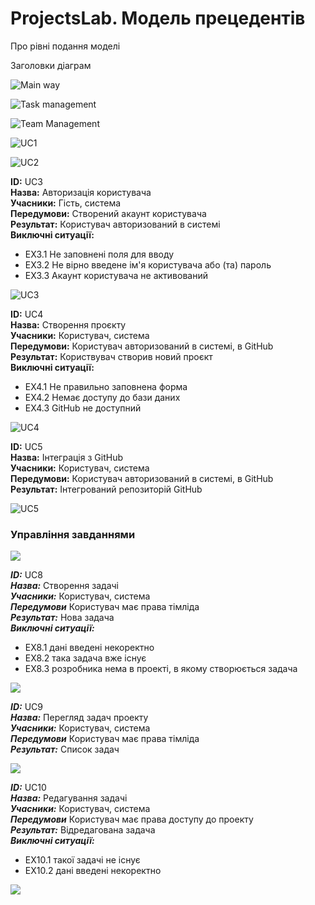 
# ProjectsLab. Модель прецедентів

Про рівні подання моделі

Заголовки діаграм

![Main way](http://www.plantuml.com/plantuml/png/ZPCrTcin48PxhKB7httC7EQKSHKqA4qu5vemTc6gmWimCsr1iwEC83fcjky_L_ytSEPsMhPlrNOMvWcX-F85xALLEiPy2wFC5omBzJAtJ0qupBBBjDTYgrAg7-9OBE2p6FNmUrxa9Pw0RPxWSLw04oekuH9sO1Ulmd08rt3YeJwBUdkcFtscRpv-dFLz_5YEW6iUXrqUbPWuJoAgq0XrOr1V3AgCTGu7WaPvbC8EJmihqlAmPsnVwrJmABCNCKaQhzAKb_2oYCOix1hZjthvdkNHCBfpSAAyAIdZ-2kRu7cUDeplXj4KaSNaUGc8OrN7nlwZFNiOjaNRi8zXx01_osluMMQ-4pF5Ae_H7YvlFIP7lpEnM34BsFjGtPx1_YBaTQteE-VT-d-nKcMXT_zL2uGGl85wLKU-AwtLJwCq5ANcoIKKFrhB9LK1VVohLlDQVoD47g9QVzRI7FX2I2TR3EBZyG80)

![Task management](http://www.plantuml.com/plantuml/png/XL93VcHX4D-_KzIlPpipiMqxMOLjcxiusSNOn3b0sxf2VJTAFKRDvp-AWrwVskFpssqS1_HJQtrE3upg0r_ULlLg-wnUhHC-YHVExzLhrLuzgF0TosmF8nZ3F3jd1vW1J0kl2ReMiSZEiO0P5QYzi3QotTJ-LVjA_1YMI9-fg5HK7V1dOM5iQ67XY_WACm8pNq_S2HNKpvYai4cCysaJ_L3qo664xT5ZZXrMD-nI3ByMSuy5TaTCCHksJpSILdLfRgpeyaYyD34ZxBHANHiEeCnBc1QkKJuYdwxYsrJ9Tt8Px6g7sgYtwnq-XThCSHpD6lxzy_phbySZzlk__x_q1Rf17_Bf7Jgl07LMXxggGLHiPKZ6R1BMzKFMHB8A42Ul98XfDpVBREdrAtUGRhJV7m00)

![Team Management](http://www.plantuml.com/plantuml/png/XP4rGiH068NxEKManQ75fQA42erLwrPZDMu7u0BhyUGARquKLsp7zVlbRNMwGhlRgrK9OO8YIDr6cpbIXDgX8iZHKJoGNaUHX8x2SFY2Iw_Hnn0c_O0DcpuoCE30GZ_OZk7G1uuHEipnxiLAuTyR78pHfxVGc03WG8t60MneCD0_hOT_cOZkO0A3tjAx5BIyml07KIaHOrhcKFyNSCvO-Otn2IkAGfjDGZybhVv6Ue4MnWSJsdyngdz4k9Op2KaLOERRynjH7acSX8NUmaQSs738z_63rTA3U5zDzl6BjTANBQKk1zhx)


![UC1](http://www.plantuml.com/plantuml/png/hLPLSXnB4FmMtQ4YtkSpCpCpsvzYPfcPcM7MZ1TeCMklK7KZPrKlp8v7eJQ86oeBCZj3c_fEr_IUFjFHNbLE-6XlQ3nDpGqrzGszLUMsPH_h6hiwJrDTLtjNx_f5YnPHNyl5XlMBLsrOLxjXzxOrwnRMRg3ZMnS7tUTFx7YK1zZvEFxAm_9QRiXDkSvExaeapuWdU0RBCTk-fPVb7him_1zwLMxmD8y1PYoNvPL41lPu7k7CW7cOfq91lw38wmWOabi8ck610l1BYNW8SBS0E2rH61nwvb50JSfZX3cvcGFxXjM0jJwC-gTr4WvDE5oTrek9mLYdmODvQGEPbAS8GQKs1qN9JJrZDSmDHTjFBLwmc53VC858nrcR1vQ6Qij9UHO8j8GaKhBGpEkIPWsR03oWOxTvZ67qOuI5ooy2aonD5HGoyo2GSE2pJ_hpGD1bMkwGKeNwdSqZraiWo7AB0qp4uwRPOHkWKiEJrkTqy2XN53gW791s3DpxIb0H94mjdwqSOrP12BXtZGKdrxNQc5eQEkiJdd6v-Duk5zEPrQJLiORK5UIcLcyA01b8b38AiA_Y8dIMT8tCsXB0bmW6d37h9IDHO7I-XszndxWyI-6VkHyWCzolXHV4ANVMfjtlx3hTGBqjJSsdwR_6nXfynCXG0_W8f16baGSaAZspPpVFFvhY2MPlgBDKbs7dvp2dfV80eGUdjfJUHIhkpJnHve8mB_F98VGmdDHkxBMC4OudyJrX3CpeLLINyOJVLo744gT9wa_r4--ty5maYbs_h-kr_uwofPwoPR-UBFSdArB8395YGeOsIPYY2Vul-KXb8vdnkTwshf5HcugxTqctwT8BODYRHbTtoLNFHMCNvcH-SwYtgxMXxdJVlfhQgdBeu3l_u1_4x_aBtrMBdrh0TnVmDuby6KZmMF-2zS_W_diUmya0pQSbYvOigYe71J7iJLZYVwEV)

![UC2](http://www.plantuml.com/plantuml/png/fLLLUXin47uEtK5bRWrbPcP-31a3syykCpD3c7C1UMl6Aunkb9cH6RuOjWsjf7_cXv4F--_s-ExU6nhiQXVu33gSTuNRqTFly7Mryoj-zZkDuRkYpnWqV0Si5elmUnux3bXt7zpVU_3CyRtxj_KU53UEsUhQ3zCW8G8cI7qEVeAfNaDQlOGelfVglHfHFmJ4zIlrIhrMRsYx-W2olWgBj5MzWXGYnY6QhVC7SGdiwsQ1QmmC8KZM2peB8Umd147i9WbfCFF0ymXaShSXBXaJ8B6kn8qfzReb9dC86S532VKLYqZrEbjoeXAIYXOBIHtAN3zc2MKrKb_rtwGVrlwE3QVK26DmGMtIA3UpF9GuSTksrIhG-90WXo73pQKWnAZyPu8i3-eV9gb9EjS9RSj2czZJIuHDCmHPHHLmHOr0SbtDJ95m0JoqdXJUGEr8t4GjVQsp0Jk6U5d31RN2oS0wKJ2B3IhKgS-O6Get0sX_iT9xuagT8zbOaJ6EuVwoUNvQc8IdXN9y3LJhOo-fYyaZFapohw12R1i50XBC8bLie7gd3TnN0ZDQi1uZzRTWl7hBWYKXMdGWr-nyyQW-hT7X30JOim1rc0CU0HFpHbsnp5NnwHasxZg4p-DotnMhdCuUV8fSe6cRGhWm9DWrMRh6qIwy8hK9haQRiyZp8qOYBiW1bE4DpHQY_uTqRZI8RI7vDSE4r09qaQgHF47rRbzpfDH89IdRPXtjHhZHqF44XdGWc9BwY9sznTUvl6kskOkbMD1SVcILJuJH6aeKKQuHxz8s5r7t36xug4U7muf92PRVaINXBHuJuyw-7AoMrsaOT_LqNVOPNaVVNV_vdjwkTfoQ1LY4HRgiP-4zNq9R1RpV2lFuAtF1Mb_fDn843qn0b3ExHTWiDajNEmbU03-CV-B7z180)

<b>ID:</b> UC3<br>
<b>Назва:</b> Авторизація користувача<br>
<b>Учасники:</b> Гість, система<br>
<b>Передумови:</b> Створений акаунт користувача<br>
<b>Результат:</b> Користувач авторизований в системі<br>
<b>Виключні ситуації:</b>
- EX3.1 Не заповнені поля для вводу
- EX3.2 Не вірно введене ім'я користувача або (та) пароль
- EX3.3 Акаунт користувача не активований

![UC3](http://www.plantuml.com/plantuml/png/hLH5TjnQ59nh5VV_C3CpZOB33CtCC0epSs9cRq2MhQIvjr1lHwcAT5uhZ0s22rKNwhpZWqFr0qF3tLr1OFnSnHitucwvs-xfLHaiiFJpASw_-OU3Xcc4xZPoxXOAV7fhA2Cq57Yhe8g2ksF_uxMxvqQmOeYCSJan84R9tVd_aASX-NpDXT0Nu9bciEHk4dK9HVT2J1yGeigSsobfbD0SoYQzbWLL9eQ8qaHt5nKQo6_qqPP24JiYKin_sRr8O7uy5p6CrbBTSwBh9GKLV4Yq71lAUIuMmYPLGKwyxZwnHmzwo2s68X6MMNXPmKke66BQOaxpjYP0HFKh8lUGK64sjufGCQHwcdJmum7_TCWHlp5MD1KtaZJ4XuEVKyRCYH6naPj9bkhpKy-f66Qb8_mCKvFsMAP-LuGbcTZwvkxwzgxZJRsyzMnjxEtUy2zPBKlhfqRx-lsRJFmeCK6c4KIRjPISUuYO3udYjLVkxiNcB4x9ZOXIsaB9TfWebOa2GXEKfgy2DtyTw-uJyAwS6sgRw-aTQhQ1zjQs8LlLqbBFZtSTRZXgc485xyL0fl0prvdBkxRky9RcdYOJrZUNFigXZo3Ffhs4fQmxA1WAYL8rH1f8uXvaY2JWRwYJES-pkzIhX9gHDk-bFshJZNpLvixDfjkkN-jsdfL4wagzQjCnfEbRbWg_ektMIllv2R18Z2hT3oK9v0tHzywxBAe_MNlx4dEGzD_Ioy87Wai3lHtDZKE3v-eR0anZ0OjOD4nW5lTDejbgkB-LlOma6oB7KprX6PM0OJcfrhROpkqxjmSQHmeR7ESB3_oF)

<b>ID:</b> UC4<br>
<b>Назва:</b> Створення проєкту<br>
<b>Учасники:</b> Користувач, система<br>
<b>Передумови:</b> Користувач авторизований в системі, в GitHub<br>
<b>Результат:</b> Користвувач створив новий проєкт<br>
<b>Виключні ситуації:</b>
- EX4.1 Не правильно заповнена форма
- EX4.2 Немає доступу до бази даних
- EX4.3 GitHub не доступний

![UC4](http://www.plantuml.com/plantuml/png/hLGrbbmn4CnrYZOpCtDa33TSPjxloCpCpEnqcEaAfHkvMfgdyJ8E_2yeTLMJZev5BQFHnO5-OuIVo_Y8ghsElBrXRzfRI29kxrtcblyuS9Y5mNx15m9lwZ4KENejg20k75TGHGr5UqkMumSHIMzUiO8QXrLak7rp-O7nPY_ZXnV1xJBYbwSZHPgKUPGSgRtjh9V9XZHAzfaWHqYD94agoV1ViSyEpERgE8vt3GFswJYEWDhabUJKn3YdncE-egPaCo1-gXorGkrldQp7Cw1VSv5U4br0PGBkm0ovcIKjSyZ4-0XzHS9H9pJYQZvDIHNxLf1iHEljNA8bQ_5BJwfE6dkiHRHkzX3AshF7ccJxhbtYQg6itcW4aLmtr-W6_hyyLa96x3qbuh0gXsNhkhd6NTP6FGCTR9E1uNMDEChWKDGXeprTtP6iwEniuIVi7MmzBFXC2rcKlBnnMwUQTcxU5bOw1jkThIcx8UJHrQdNPL-hBYfP4Y7R9mcPowqnlbW8853xXo9zPp7aQRxBvAstQ5sz47I3mxVslhOlqnjATJpGlfvOzlzTMKF3Vjbulpk7g7lKN1WTwkreYyREjBGQ5kHF_C8leH_VS5SegBnPS7SpVhXY926f7-i8ALGDONajBrR3zgtRjngDHjsiESe9hzD_)

<b>ID:</b> UC5<br>
<b>Назва:</b> Інтеграція з GitHub<br>
<b>Учасники:</b> Користувач, система<br>
<b>Передумови:</b> Користувач авторизований в системі, в GitHub<br>
<b>Результат:</b> Інтегрований репозиторій GitHub<br>

![UC5](http://www.plantuml.com/plantuml/png/ZPGrkbjH38JximfzhiDTE5MO-Z1pJDTLc9aP7ot0pFQvMnZjwCsJcNsRGzBCRqcVzoI3SuaWTUkcSyBlBdx3wqDKz94-rYV88QClxZffVnRSFNKtsmJ_6FWOJ4EDkw-29ZB2VHCU8MhwH29OqEyeyAwkx_K5Onal-wu5-rFd8zi7HUzYgOM08Xh8t1rsMq2Ha4NYUIfIIT_IR9GScJP81ZcAsJlAV7ckt_Lzstnxl_B7_a1zebydwkR6fI_0Cu9m-jZAm7g4LXMFcXXoo6sPLsP2YX_83U6PHCOgbuUVuDzodQTd_NZ_aMNOGqCRHuEgS6j56sZdoTlpz7Ay8dixjgTZ0NyGi6XvUOEaM7QDbzuLmarW9eaNyDxkNlHA5pB1eqXc5cQmKGFyLe_l_BLDVM8NqypA8uqVdW3Mh3qybfypBuy6wbHiqkH36qqOn0cXzKlU5taxWDKE7ZyuxuVynu_105uoYCRQWvEuTkLg89UZqU1ImXrFHAzVkX0a3vyxx_0ForZ1Yb1k0S-5G8qDWkSRiCIjpI8Dtd9dDNOCg_0X9-jbowOjczobsnSxicuF3_nhMGK0)

### Управління завданнями

![](http://www.plantuml.com/plantuml/png/ZLH5bXjH3DptAVHUbc5cJkwGPPWvdLKopCpC9p1ZqnMa6usafc_se5rLAkcNlllH7_lLR_lljw-M1Vpr7tVHfs6iqWYDqXZcCKjJ_vMIBnKdxv8NTm0FC8j56i4gEboo3bXX862VKK0Fio1-x2RU9GOyMXBSLsWhL1Ub5stURVJ_ZoVXD5pdOlP_s-w7c6DZ7tFeq69VtUzs6vx6LUhI662HBPSYGvtNQxNe5PtPQoirub7DNdSIsNcT6YlYqIacKnn8Mx6XJSc9HZihLRN4b8zrODigrj7NRdgcJeKqmSQ-KK1Zj6wAnmmnGoN9ZSaQUfsxzB_lphis0-oqQpDO6cD-KuDekrZQRBy56XCEwmmuD2z4brY3rWEpEOGOp-k84ur66Hhbgd21QO-cEOO98wdMkJo1zP1Lh866KWcZKQWEEa_0RMOIbK10apJFJ44s6cX5APmdtSNt7_Ox-FtfmqSRphn__ug_4khUwmU0-rnKHWUh4dK3zVp5hGkNp-c_A-UWXRgQ8E--lzKsBHi-YHUe-mtlFuqPKPY3zliXJAuFuyoZ6wOVgFcc9kMYapwSD9VMozJfxlwnV_oyQrcF-53yC3q5)


***ID:*** UC8 <br>
***Назва:*** Створення задачі <br>
***Учасники:*** Користувач, система<br>
***Передумови*** Користувач має права тімліда<br>
***Результат:*** Нова задача<br>
***Виключні ситуації:*** <br>
- EX8.1 дані введені некоректно <br>
- EX8.2 така задача вже існує <br>
- EX8.3 розробника нема в проекті, в якому створюється задача <br>

![](http://www.plantuml.com/plantuml/png/XP4rGiH068NxEKManQ75fQA42erLwrPZDMu7u0BhyUGARquKLsp7zVlbRNMwGhlRgrK9OO8YIDr6cpbIXDgX8iZHKJoGNaUHX8x2SFY2Iw_Hnn0c_O0DcpuoCE30GZ_OZk7G1uuHEipnxiLAuTyR78pHfxVGc03WG8t60MneCD0_hOT_cOZkO0A3tjAx5BIyml07KIaHOrhcKFyNSCvO-Otn2IkAGfjDGZybhVv6Ue4MnWSJsdyngdz4k9Op2KaLOERRynjH7acSX8NUmaQSs738z_63rTA3U5zDzl6BjTANBQKk1zhx)



***ID:*** UC9 <br>
***Назва:*** Перегляд задач проекту <br>
***Учасники:*** Користувач, система<br>
***Передумови*** Користувач має права тімліда<br>
***Результат:*** Список задач<br>

![](http://www.plantuml.com/plantuml/png/ZLB3OKP16Bnl5Tj6d5B2KwnJx5Di9nKyMotCrr7cj_6m72scjxPdDxTtLfQLqdpsy8vSZX3AiPp8AMoOShd7gSfJ1jTxzSQenXTCk7AC40afZne11mhgd6XaC3NR7dKzE4Za1gucbjCiOpcje5tGYq32SW9ZOO2nLhCz_5MYSJw5kTSroZUiieH5f-iXeeoraEdAvIELKrAh4NF4BH43EFBCJeQyCs_lFM6pII-lEH6LSVYyoQ8XC-XKUcTlTHkymLlRQ-jZIaqlhYxmElm3)


***ID:*** UC10 <br>
***Назва:*** Редагування задачі <br>
***Учасники:*** Користувач, система<br>
***Передумови*** Користувач має права доступу до проекту<br>
***Результат:*** Відредагована задача<br>
***Виключні ситуації:*** <br>
- EX10.1 такої задачі не існує <br>
- EX10.2 дані введені некоректно <br>

![](http://www.plantuml.com/plantuml/png/hLJ5sHmn5Bjl5GuptiBSGuvXPZY5cPavgM0PXrhGwoYI_Vsp3875nv9bUxPVlBJ_mgNBfqyL2ewlg_YCr6wYPRVijjr11ILxS5Kf__B5kPSR6ns-iV2ssj2XzTRnBq6A31sxu-RZ9-geeOIgPePIXoO3DG7OdVcR-gTUnQ_0WNqnIbT7Odv7cLHJb17PSs5gOCQ-suxW9STa7og3YRte8fqvU-cmkt3ywB5BRi6H8_lvobER3snr-8eK3KHeiJdjI-tPksxjwdLvwF2PGtxOW22eKOuM8Y-8tVN2ndQ7F9sdbJ0PIuXCo-ZJeqUEATlIY_c1uzyZiUSJyH2xfRJhpakNehB4NX2x8rCqP3H2GKOpGdtPnXnbbQHLOSbhp3wQmzaMsiIK_5e-saZ6r6HYIVmQGnsdgCTFvdPhT5jl7UswtRUdqazEBM-TWTLG4uMVUWQ7ZrwlskAaiM4hxWmXJD7IsHqaREqm4DbJ9MQJBXkKplaz337oYpHKfyVVbDvsLSJEqtt85T_hEObZe0FRH1KK9_51hqSpgAAGE8bQHiH7UPL2Jjl5J9LcEFjCUsh_xMwk7tytPtdEQOSPPnvn42pJuYcHLXJhJinfxFaFxRSNpzvlwdbodZstgL3OJZfwsFu6)
